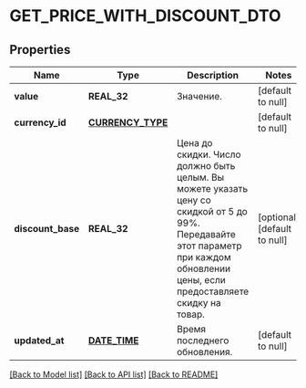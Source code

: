 # GET_PRICE_WITH_DISCOUNT_DTO

## Properties
Name | Type | Description | Notes
------------ | ------------- | ------------- | -------------
**value** | **REAL_32** | Значение. | [default to null]
**currency_id** | [**CURRENCY_TYPE**](CurrencyType.md) |  | [default to null]
**discount_base** | **REAL_32** | Цена до скидки.  Число должно быть целым. Вы можете указать цену со скидкой от 5 до 99%.  Передавайте этот параметр при каждом обновлении цены, если предоставляете скидку на товар.  | [optional] [default to null]
**updated_at** | [**DATE_TIME**](DATE_TIME.md) | Время последнего обновления. | [default to null]

[[Back to Model list]](../README.md#documentation-for-models) [[Back to API list]](../README.md#documentation-for-api-endpoints) [[Back to README]](../README.md)


